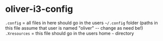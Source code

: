 # oliver-i3-config
`.config` = all files in here should go in the users `~/.config` folder (paths in this file assume that user is named "oliver" -- change as need be!)
`.Xresources` = this file should go in the users home `~` directory
